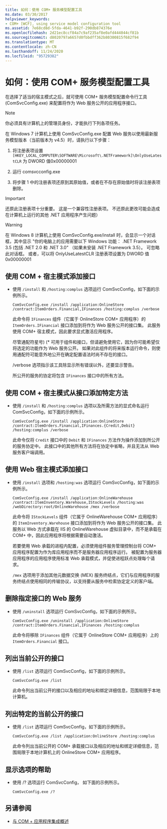 ```yaml
---
title: 如何：使用 COM+ 服务模型配置工具
ms.date: 03/30/2017
helpviewer_keywords:
- COM+ [WCF], using service model configuration tool
ms.assetid: 7e68cd8d-5fda-4641-b92f-290db874376e
ms.openlocfilehash: 2d21ec8ccf84a7c9af235af8e0afd444044cf81b
ms.sourcegitcommit: d8020797a6657d0fbbdff362b80300815f682f94
ms.translationtype: MT
ms.contentlocale: zh-CN
ms.lasthandoff: 11/24/2020
ms.locfileid: "95729382"
---
```

# <a name="how-to-use-the-com-service-model-configuration-tool"></a>如何：使用 COM+ 服务模型配置工具

在选择了适当的宿主模式之后，就可使用 COM+ 服务模型配置命令行工具 (ComSvcConfig.exe) 来配置将作为 Web 服务公开的应用程序接口。

> [!NOTE]
> 你必须具有计算机上的管理员身份，才能执行下列各项任务。

 在 Windows 7 计算机上使用 ComSvcConfig.exe 配置 Web 服务以使用最新服务模型版本（当前版本为 v4.5）时，请执行以下步骤：

1. 将注册表项设置  `[HKEY_LOCAL_COMPUTER\SOFTWARE\Microsoft\.NETFramework]\OnlyUseLatestCLR` 为 DWORD 值0x00000001

2. 运行 comsvcconfig.exe

3. 将步骤 1 中的注册表项还原到其原始值，或者在不存在原始值时将该注册表项删除。

> [!IMPORTANT]
> 还原此注册表项十分重要。 这是一个兼容性注册表项。 不还原此更改可能会造成在计算机上运行的其他 .NET 应用程序产生问题）

> [!WARNING]
> 在 Windows 8 计算机上使用 ComSvcConfig.exe/install 时，会显示一个对话框，其中显示 "你的电脑上的应用需要以下 Windows 功能： .NET Framework 3.5 (包括 .NET 2.0 和 .NET 3.0" （如果未安装 .NET Framework 3.5）。 可忽略此对话框。 或者，可以将 OnlyUseLatestCLR 注册表项设置为 DWORD 值 0x00000001

## <a name="add-an-interface-using-the-com-hosting-mode"></a>使用 COM + 宿主模式添加接口

- 使用 `/install` 和 `/hosting:complus` 选项运行 ComSvcConfig，如下面的示例所示。

    ```console
    ComSvcConfig.exe /install /application:OnlineStore /contract:ItemOrders.Financial,IFinances /hosting:complus /verbose
    ```

     此命令将 `IFinances` 组件（它属于 OnlineStore COM+ 应用程序）的 `ItemOrders.IFinancial` 接口添加到将作为 Web 服务公开的接口集。 此服务使用 COM+ 宿主模式，因此要求显式激活应用程序。

     尽管通配符星号)  (\* 可用于组件和接口，但请避免使用它，因为你可能希望仅将选定的功能作为 Web 服务公开。 如果对此组件的将来版本运行命令，则使用通配符可能意外地公开在确定配置语法时尚不存在的接口。

     /verbose 选项指示该工具除显示所有错误以外，还要显示警告。

     所公开的服务的协定将包含 `IFinances` 接口中的所有方法。

## <a name="add-specific-methods-from-an-interface-using-the-com-hosting-mode"></a>使用 COM + 宿主模式从接口添加特定方法

- 使用 `/install` 和 `/hosting:complus` 选项以及所需方法的显式命名运行 ComSvcConfig，如下面的示例所示。

    ```console
    ComSvcConfig.exe /install /application:OnlineStore /contract:ItemOrders.Financial,IFinances.{Credit,Debit} /hosting:complus /verbose
    ```

     此命令仅将 `Credit` 接口中的 `Debit` 和 `IFinances` 方法作为操作添加到所公开的服务协定中。 此接口中的其他所有方法将在协定中省略，并且无法从 Web 服务客户端调用。

## <a name="add-an-interface-using-the-web-hosting-mode"></a>使用 Web 宿主模式添加接口

- 使用 `/install` 选项和 `/hosting:was` 选项运行 ComSvcConfig，如下面的示例所示。

    ```console
    ComSvcConfig.exe /install /application:OnlineWarehouse /contract:ItemInventory.Warehouse,IStockLevels /hosting:was /webDirectory:root/OnlineWarehouse /mex /verbose
    ```

     此命令将 `IStockLevels` 组件（它属于 OnlineWarehouse COM+ 应用程序）的 `ItemInventory.Warehouse` 接口添加到将作为 Web 服务公开的接口集。 此服务以 Web 方式承载在 IIS 的 OnlineWarehouse 虚拟目录中，而不是承载在 COM+ 中，因此应用程序将根据需要自动激活。

     若要使用 Web 承载的进程内配置，必须使用组件服务管理控制台将 COM+ 应用程序配置为作为库应用程序而不是服务器应用程序运行。 被配置为服务器应用程序的应用程序使用标准 Web 承载模式，并促使进程跃点处理每个请求。

     `/mex` 选项用于添加其他元数据交换 (MEX) 服务终结点，它们与应用程序的服务终结点使用相同的传输协议，以支持要从服务中检索协定定义的客户端。

## <a name="remove-a-web-service-for-a-specified-interface"></a>删除指定接口的 Web 服务

- 使用 `/uninstall` 选项运行 ComSvcConfig，如下面的示例所示。

    ```console
    ComSvcConfig.exe /uninstall /application:OnlineStore /contract:ItemOrders.Financial,IFinances /hosting:complus
    ```

     此命令将移除 `IFinances` 组件（它属于 OnlineStore COM+ 应用程序）上的 `ItemOrders.Financial` 接口。

## <a name="list-currently-exposed-interfaces"></a>列出当前公开的接口

- 使用 `/list` 选项运行 ComSvcConfig，如下面的示例所示。

    ```console
    ComSvcConfig.exe /list
    ```

     此命令列出当前公开的接口以及相应的地址和绑定详细信息，范围局限于本地计算机。

## <a name="list-specific-currently-exposed-interfaces"></a>列出特定的当前公开的接口

- 使用 `/list` 选项运行 ComSvcConfig，如下面的示例所示。

    ```console
    ComSvcConfig.exe /list /application:OnlineStore /hosting:complus
    ```

     此命令列出当前公开的 COM+ 承载接口以及相应的地址和绑定详细信息，范围局限于本地计算机上的 OnlineStore COM+ 应用程序。

## <a name="display-help-for-options"></a>显示选项的帮助

- 使用 /? 选项运行 ComSvcConfig， 如下面的示例所示。

    ```console
    ComSvcConfig.exe /?
    ```

## <a name="see-also"></a>另请参阅

- [与 COM + 应用程序集成概述](integrating-with-com-plus-applications-overview.md)
